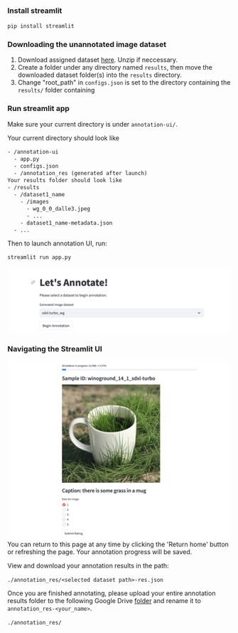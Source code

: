 
### Install streamlit
```python
pip install streamlit 
```

### Downloading the unannotated image dataset
1. Download assigned dataset [here](https://drive.google.com/drive/folders/1vkFJLx4YqdRTC4x_1SOAoQOA57GbN51Y?usp=sharing). Unzip if neccessary.
2. Create a folder under any directory named ```results```, then move the downloaded dataset folder(s) into the ```results``` directory.
3. Change "root_path" in  ```configs.json``` is set to the directory containing the  ```results/``` folder containing 

### Run streamlit app
Make sure your current directory is under ```annotation-ui/```. 

Your current directory should look like
```
- /annotation-ui
  - app.py
  - configs.json
  - /annotation_res (generated after launch)
Your results folder should look like
- /results
  - /dataset1_name
    - /images
      - wg_0_0_dalle3.jpeg
      - ...
    - dataset1_name-metadata.json
  - ...
```
Then to launch annotation UI, run:
```python
streamlit run app.py
```
![Home page](./assets/home_page.png)

### Navigating the Streamlit UI
![Annotate page](./assets/annotate_page.png)
You can return to this page at any time by clicking the 'Return home' button or refreshing the page. Your annotation progress will be saved.

View and download your annotation results in the path:

```./annotation_res/<selected dataset path>-res.json```

Once you are finished annotating, please upload your entire annotation results folder to the following Google Drive [folder](https://drive.google.com/drive/u/0/folders/1nHC7DwReQnypWBM3lYR1QtPfXmZaSRRQ) and rename it to ```annotation_res-<your_name>```.

```./annotation_res/```